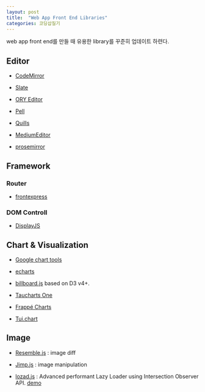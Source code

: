```yaml
---
layout: post
title:  "Web App Front End Libraries"
categories: 코딩삽질기
---
```



web app front end를 만들 때 유용한 library를 꾸준히 업데이트 하련다.


Editor
---------

* [CodeMirror](http://codemirror.net/)

* [Slate](http://slatejs.org/)

* [ORY Editor](https://github.com/ory/editor)

* [Pell](https://github.com/jaredreich/pell/)

* [Quills](https://quilljs.com/)

* [MediumEditor](https://yabwe.github.io/medium-editor/)

* [prosemirror](http://prosemirror.net/)


Framework
---------


### Router

* [frontexpress](https://github.com/camelaissani/frontexpress/blob/master/README.md)


### DOM Controll

* [DisplayJS](https://display.js.org/)



Chart & Visualization
------

* [Google chart tools](https://developers.google.com/chart/)

* [echarts](https://github.com/ecomfe/echarts/blob/master/README.md)

* [billboard.js](https://github.com/naver/billboard.js/blob/master/README.md) based on D3 v4+.

* [Taucharts One](https://blog.taucharts.com/taucharts-one/)

* [Frappé Charts](https://frappe.github.io/charts/)

* [Tui.chart](https://github.com/nhnent/tui.chart)


Image
--------

* [Resemble.js](https://huddle.github.io/Resemble.js/) : image diff

* [Jimp.js](https://github.com/oliver-moran/jimp) : image manipulation

* [lozad.js](https://github.com/ApoorvSaxena/lozad.js/blob/master/README.md) : Advanced performant Lazy Loader using Intersection Observer API. [demo](https://apoorv.pro/lozad.js/demo/index.html)